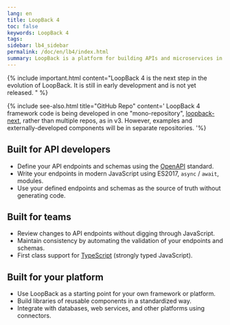 ```yaml
---
lang: en
title: LoopBack 4
toc: false
keywords: LoopBack 4
tags:
sidebar: lb4_sidebar
permalink: /doc/en/lb4/index.html
summary: LoopBack is a platform for building APIs and microservices in Node.js
---
```


{% include important.html content="LoopBack 4 is the next step in the evolution
of LoopBack. It is still in early development and is not yet released. " %}

{% include see-also.html title="GitHub Repo" content=' LoopBack 4 framework code
is being developed in one "mono-repository",
[loopback-next](https://github.com/strongloop/loopback-next), rather than
multiple repos, as in v3. However, examples and externally-developed components
will be in separate repositories. '%}

## Built for API developers

* Define your API endpoints and schemas using the
  [OpenAPI](https://www.openapis.org/) standard.
* Write your endpoints in modern JavaScript using ES2017, `async` / `await`,
  modules.
* Use your defined endpoints and schemas as the source of truth without
  generating code.

## Built for teams

* Review changes to API endpoints without digging through JavaScript.
* Maintain consistency by automating the validation of your endpoints and
  schemas.
* First class support for [TypeScript](https://www.typescriptlang.org) (strongly
  typed JavaScript).

## Built for your platform

* Use LoopBack as a starting point for your own framework or platform.
* Build libraries of reusable components in a standardized way.
* Integrate with databases, web services, and other platforms using connectors.
